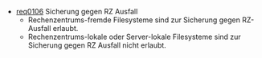   * [req0106](https://github.com/DomainDrivenArchitecture/ddaRequirement/blob/master/en/requirements/req0106.md) Sicherung gegen RZ Ausfall
    * Rechenzentrums-fremde Filesysteme sind zur Sicherung gegen RZ-Ausfall erlaubt.
    * Rechenzentrums-lokale oder Server-lokale Filesysteme sind zur Sicherung gegen RZ Ausfall nicht erlaubt.